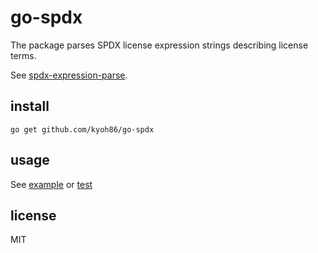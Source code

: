 # go-spdx

The package parses SPDX license expression strings describing license terms.

See [spdx-expression-parse](https://www.npmjs.com/package/spdx-expression-parse).

## install

```
go get github.com/kyoh86/go-spdx
```

## usage

See [example](https://github.com/kyoh86/go-spdx/blob/master/cmd/go-spdx-example/main.go) or [test](https://github.com/kyoh86/go-spdx/blob/master/spdx/parser_test.go)

## license

MIT
